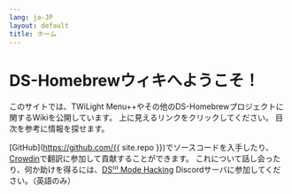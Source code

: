 ```yaml
---
lang: ja-JP
layout: default
title: ホーム
---
```


# DS-Homebrewウィキへようこそ！

このサイトでは、TWiLight Menu++やその他のDS-Homebrewプロジェクトに関するWikiを公開しています。 上に見えるリンクをクリックしてください。 目次を参考に情報を探せます。

[GitHub](https://github.com/{{ site.repo }})でソースコードを入手したり、[Crowdin](https://crowdin.com/project/ds-homebrew-wiki)で翻訳に参加して貢献することができます。 これについて話し会ったり、何か助けを得るには、[DS⁽ⁱ⁾ Mode Hacking](https://ds-homebrew.com/discord) Discordサーバに参加してください。（英語のみ）

